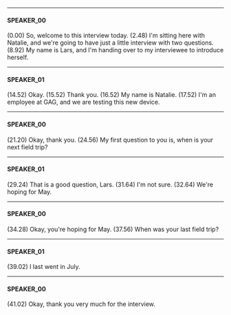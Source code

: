 
---
#### SPEAKER_00
(0.00)  So, welcome to this interview today.
(2.48)  I'm sitting here with Natalie, and we're going to have just a little interview with two questions.
(8.92)  My name is Lars, and I'm handing over to my interviewee to introduce herself.

---
#### SPEAKER_01
(14.52)  Okay.
(15.52)  Thank you.
(16.52)  My name is Natalie.
(17.52)  I'm an employee at GAG, and we are testing this new device.

---
#### SPEAKER_00
(21.20)  Okay, thank you.
(24.56)  My first question to you is, when is your next field trip?

---
#### SPEAKER_01
(29.24)  That is a good question, Lars.
(31.64)  I'm not sure.
(32.64)  We're hoping for May.

---
#### SPEAKER_00
(34.28)  Okay, you're hoping for May.
(37.56)  When was your last field trip?

---
#### SPEAKER_01
(39.02)  I last went in July.

---
#### SPEAKER_00
(41.02)  Okay, thank you very much for the interview.